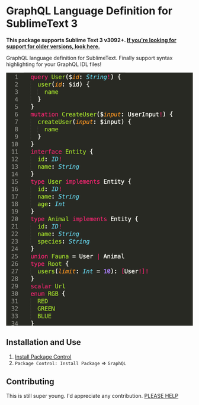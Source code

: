 
# GraphQL Language Definition for SublimeText 3

**This package supports Sublime Text 3 v3092+.
[If you're looking for support for older versions, look here.](https://github.com/dncrews/GraphQL-SublimeText2)**

GraphQL language definition for SublimeText. Finally support syntax highlighting for your GraphQL IDL files!

![Highlit Screenshot](screenshot.png)

## Installation and Use

1. [Install Package Control](https://sublime.wbond.net/installation)
2. `Package Control: Install Package` => `GraphQL`


## Contributing

This is still super young. I'd appreciate any contribution. [PLEASE HELP](https://www.youtube.com/watch?v=1eSMxRya2S8)
